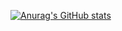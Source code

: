 [![Anurag's GitHub stats](https://github-readme-stats.vercel.app/api?pedro-rodiguero=anuraghazra)](https://github.com/anuraghazra/github-readme-stats)
